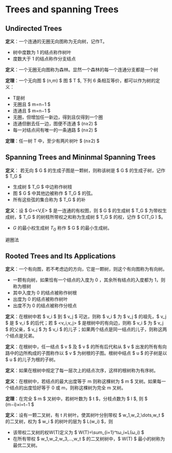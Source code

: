 # Trees and spanning Trees

## Undirected Trees

**定义**：一个连通的无圈无向图称为无向树，记作T。

- 树中度数为 1 的结点称作树叶
- 度数大于 1 的结点称作分支结点

**定义**：一个无圈无向图称为森林。显然一个森林的每一个连通分支都是一个树

**定理**：一个无向图 $ (n,m) $ 图 $ T $, 下列 6 条相互等价，都可以作为树的定义：

- T是树
- 无圈且 $ m=n−1 $
- 连通且 $ m=n−1 $
- 无圈，但增加任一新边，得到且仅得到一个圈
- 连通但删去任一边，图便不连通 $ (n≥2) $
- 每一对结点间有唯一的一条通路 $ (n≥2) $

**定理**：任一树 T 中，至少有两片树叶 $ (n≥2) $

## Spanning Trees and Mininmal Spanning Trees

**定义**：
若无向 $ G $ 的生成子图是一颗树，则称该树是 $ G $ 的生成子树，记作 $ T_G $ 

- 生成树 $ T_G $ 中边称作树枝
- 图 $ G $ 中其他边被称作 $ T_G $ 的弦。
- 所有这些弦的集合称为 $ T_G $ 的补

**定义**：设 $ G=<V,E> $ 是一连通的有权图，则 $ G $ 的生成树 $ T_G $ 为带权生成树，$ T_G $ 的树枝所带权之和称为生成树 $ T_G $ 的权，记作 $ C(T_G ) $。

- $G$ 的最小权生成树 $T_G$ 称作 $ G $ 的最小生成树。

避圈法

## Rooted Trees and Its Applications

**定义**：一个有向图，若不考虑边的方向，它是一颗树，则这个有向图称为有向树。

- 一颗有向树，如果恰有一个结点的入度为 0 ，其余所有结点的入度都为 1，则称为根树
- 其中入度为 0 的结点被称作树根
- 出度为 0 的结点被称作树叶
- 出度不为 0 的结点被称作分枝点

**定义**：在根树中若 $ v_i $ 到 $ v_j $ 可达，则称 $ v_i $ 为 $ v_j $ 的祖先，$ v_j $ 是 $ v_i $ 的后代；若 $ <v_i,v_j> $ 是根树中的有向边，则称 $ v_i $ 为 $ v_j $ 的父亲，$ v_j $ 为 $ v_i $ 的儿子；如果两个结点是同一结点的儿子，则称这两个结点是兄弟。

**定义**：在根树中，任一结点 $ v $ 及 $ v $ 的所有后代和从 $ v $ 出发的所有有向路中的边所构成的子图称作以 $ v $ 为树根的子图。根树中结点 $ u $ 的子树是以$ u $ 的儿子为根的子树。
 
**定义**：如果在根树中规定了每一层次上的结点次序，这样的根树称为有序树。

**定义**：在根树中，若结点的最大出度等于 m 则称这棵树为 $ m $ 叉树。如果每一个结点的出度恰好等于 0 或 m，则称这棵树为完全 m 叉树。

**定理**：在完全 $ m $ 叉树中，若树叶数为 $ t $，分枝点数为 $ I $, 则 $ (m−i)×i=t−1 $

**定义**：设有一颗二叉树，有 t 片树叶。使其树叶分别带权 $ w_1,w_2,\dots,w_t $ 的二叉树，权为 $ w_i $ 的树叶的层为 $ L(w_i) $，则

- 该带权二叉树的权W(T)定义为 $ W(T)=\sum_{i=1}^tω_i×L(ω_i) $
- 在所有带权 $ w_1,w_2,w_3,…,w_t $ 的二叉树树中，$ W(T) $ 最小的树称为最优二叉树。